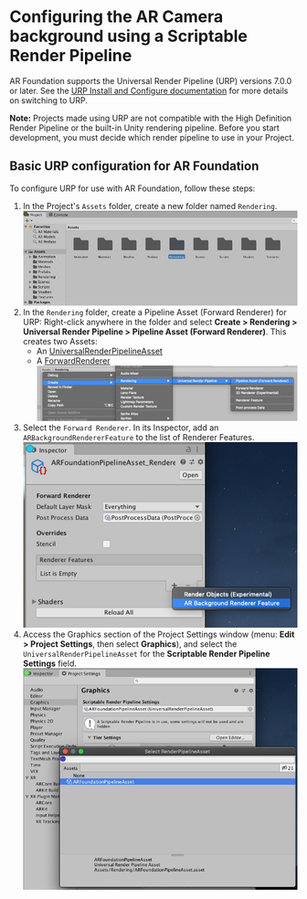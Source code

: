 # Configuring the AR Camera background using a Scriptable Render Pipeline

AR Foundation supports the Universal Render Pipeline (URP) versions 7.0.0 or later. See the [URP Install and Configure documentation](https://docs.unity3d.com/Packages/com.unity.render-pipelines.universal@latest?subfolder=/manual/InstallingAndConfiguringURP.html) for more details on switching to URP.

**Note:** Projects made using URP are not compatible with the High Definition Render Pipeline or the built-in Unity rendering pipeline. Before you start development, you must decide which render pipeline to use in your Project.

## Basic URP configuration for AR Foundation

To configure URP for use with AR Foundation, follow these steps:

1. In the Project's `Assets` folder, create a new folder named `Rendering`.
   ![`Rendering` folder in the Project's `Assets` folder](images/srp/rendering-folder.png "Rendering Folder")
2. In the `Rendering` folder, create a Pipeline Asset (Forward Renderer) for URP:
    Right-click anywhere in the folder and select **Create &gt; Rendering &gt; Universal Render Pipeline &gt; Pipeline Asset (Forward Renderer)**.
    This creates two Assets:
    * An [UniversalRenderPipelineAsset](https://docs.unity3d.com/Packages/com.unity.render-pipelines.universal@latest?subfolder=/api/UnityEngine.Rendering.Universal.UniversalRenderPipelineAsset.html)
    * A [ForwardRenderer](https://docs.unity3d.com/Packages/com.unity.render-pipelines.universal@latest?subfolder=/api/UnityEngine.Rendering.Universal.ForwardRenderer.html)
   ![Creating a Pipeline Asset](images/srp/create-pipeline-asset.png "Create Pipeline Asset")
3. Select the `Forward Renderer`. In its Inspector, add an `ARBackgroundRendererFeature` to the list of Renderer Features.
   ![Adding an `ARBackgroundRendererFeature`](images/srp/add-renderer-feature.png "Adding an ARBackgroundRendererFeature")
4. Access the Graphics section of the Project Settings window (menu: **Edit &gt; Project Settings**, then select **Graphics**), and select the `UniversalRenderPipelineAsset` for the **Scriptable Render Pipeline Settings** field.
   ![Setting the Pipeline Asset](images/srp/set-pipeline-asset.png "Set Pipeline Asset")
